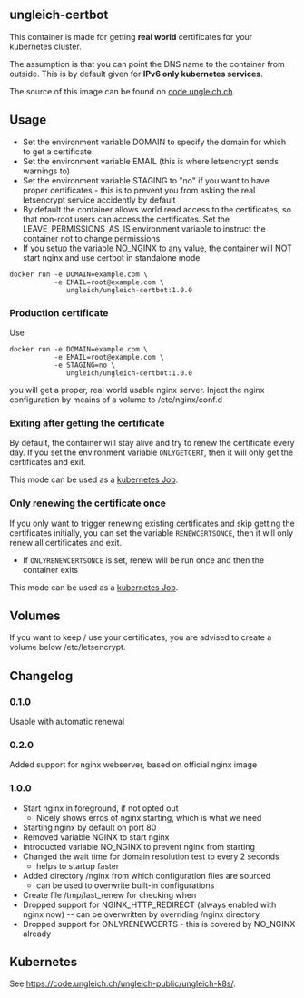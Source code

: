 ## ungleich-certbot

This container is made for getting **real world** certificates
for your kubernetes cluster.

The assumption is that you can point the DNS name to the container
from outside. This is by default given for **IPv6 only kubernetes
services**.

The source of this image can be found on
[code.ungleich.ch](https://code.ungleich.ch/ungleich-public/ungleich-certbot).

## Usage

* Set the environment variable DOMAIN to specify the domain for which
  to get a certificate
* Set the environment variable EMAIL (this is where letsencrypt sends
  warnings to)
* Set the environment variable STAGING to "no" if you want to have
  proper certificates - this is to prevent you from asking the real
  letsencrypt service accidently by default
* By default the container allows world read access to the
  certificates, so that non-root users can access the certificates.
  Set the LEAVE_PERMISSIONS_AS_IS environment variable to instruct the
  container not to change permissions
* If you setup the variable NO_NGINX to any value, the container will
  NOT start nginx and use certbot in standalone mode


```
docker run -e DOMAIN=example.com \
           -e EMAIL=root@example.com \
              ungleich/ungleich-certbot:1.0.0
```

### Production certificate

Use

```
docker run -e DOMAIN=example.com \
           -e EMAIL=root@example.com \
           -e STAGING=no \
              ungleich/ungleich-certbot:1.0.0
```

you will get a proper, real world usable nginx server. Inject the
nginx configuration by meains of a volume to /etc/nginx/conf.d

### Exiting after getting the certificate

By default, the container will stay alive and try to renew the
certificate every day. If you set the environment variable
`ONLYGETCERT`, then it will only get the certificates and exit.

This mode can be used
as a [kubernetes Job](https://kubernetes.io/docs/concepts/workloads/controllers/job/).

### Only renewing the certificate once

If you only want to trigger renewing existing certificates and skip
getting the certificates initially, you can set the variable
`RENEWCERTSONCE`, then it will only renew all certificates and exit.

* If `ONLYRENEWCERTSONCE` is set, renew will be run once and then the
  container exits

This mode can be used
as a [kubernetes Job](https://kubernetes.io/docs/concepts/workloads/controllers/job/).

## Volumes

If you want to keep / use your certificates, you are advised to create
a volume below /etc/letsencrypt.

## Changelog

### 0.1.0


Usable with automatic renewal

### 0.2.0

Added support for nginx webserver, based on official nginx image

### 1.0.0

- Start nginx in foreground, if not opted out
  - Nicely shows erros of nginx starting, which is what we need
- Starting nginx by default on port 80
- Removed variable NGINX to start nginx
- Introducted variable NO_NGINX to prevent nginx from starting
- Changed the wait time for domain resolution test to every 2 seconds
  - helps to startup faster
- Added directory /nginx from which configuration files are sourced
  - can be used to overwrite built-in configurations
- Create file /tmp/last_renew for checking when
- Dropped support for NGINX_HTTP_REDIRECT (always enabled with nginx
  now) -- can be overwritten by overriding /nginx directory
- Dropped support for ONLYRENEWCERTS - this is covered by NO_NGINX already

## Kubernetes

See https://code.ungleich.ch/ungleich-public/ungleich-k8s/.

